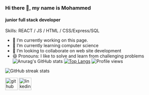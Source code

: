 

### Hi there 👋, my name is Mohammed
#### junior full stack developer

Skills:  REACT / JS / HTML / CSS/Express/SQL

- 🔭 I’m currently working on this page. 
- 🌱 I’m currently learning computer science  
- 👯 I’m looking to collaborate on web site development  
- 😄 Pronouns: I like to solve and learn from challenging problems <br>
![Anurag's GitHub stats](https://github-readme-stats.vercel.app/api?username=Mohammedal-abdulhamid&show_icons=true&theme=blue-green)
[![Top Langs](https://github-readme-stats.vercel.app/api/top-langs/?username=Mohammedal-abdulhamid)](https://github.com/anuraghazra/github-readme-stats)
![Profile views](https://gpvc.arturio.dev/Mohammedal-abdulhamid)  

![GitHub streak stats](https://github-readme-streak-stats.herokuapp.com/?user=Mohammedal-abdulhamid)  

[<img src='https://cdn.jsdelivr.net/npm/simple-icons@3.0.1/icons/github.svg' alt='github' height='40'>](https://github.com/Mohammedal-abdulhamid)  [<img src='https://cdn.jsdelivr.net/npm/simple-icons@3.0.1/icons/linkedin.svg' alt='linkedin' height='40'>](https://www.linkedin.com/in/mohammed-alabdulhamid-445455209/)  
